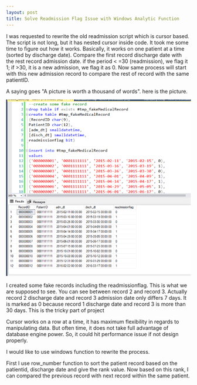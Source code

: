 ```yaml
---
layout: post
title: Solve Readmission Flag Issue with Windows Analytic Function
---
```


I was requested to rewrite the old readmission script which is cursor based. The script is not long, but it has nested cursor inside code.  It took me some time to figure out how it works.  Basically, it works on one patient at a time (sorted by discharge date). Compare the first record discharge date with the rest record admission date. if the period < =30 (readmission), we flag it 1; if >30, it is a new admission, we flag it as 0.  Now same process will start with this new admission record to compare the rest of record with the same patientID.     

A saying goes "A picture is worth a thousand of words". here is the picture.   

<img src="/images/blog28/create_sample_data.PNG">   

I created some fake records including the readmissionflag. This is what we are supposed to see. You can see between record 2 and record 3. Actually record 2 discharge date and record 3 admission date only differs 7 days. It is marked as 0 because record 1 discharge date and record 3 is more than 30 days. This is the tricky part of project    

Cursor works on a row at a time, it has maximum flexibility in regards to manipulating data.  But often time, it does not take full advantage of database engine power. So, it could hit performance issue if not design properly.

I would like to use windows function to rewrite the process.  

First I use row_number function to sort the patient record based on the patientid, discharge date and give the rank value. Now based on this rank, I can compared the previous record with next record within the same patient.  

